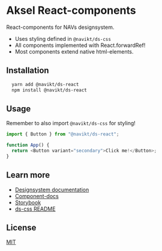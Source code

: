 # Aksel React-components

React-components for NAVs designsystem.

- Uses styling defined in `@navikt/ds-css`
- All components implemented with React.forwardRef!
- Most components extend native html-elements.

## Installation

```bash
  yarn add @navikt/ds-react
  npm install @navikt/ds-react
```

## Usage

Remember to also import `@navikt/ds-css` for styling!

```javascript
import { Button } from "@navikt/ds-react";

function App() {
  return <Button variant="secondary">Click me!</Button>;
}
```

## Learn more

- [Designsystem documentation](https://aksel.nav.no/designsystem)
- [Component-docs](https://aksel.nav.no/designsystem/side/oversikt-komponenter)
- [Storybook](https://main--5f801fb2aea7820022de2936.chromatic.com/)
- [ds-css README](https://github.com/navikt/aksel/blob/main/%40navikt/core/css/README.md)

## License

[MIT](https://github.com/navikt/aksel/blob/main/LICENCE)
